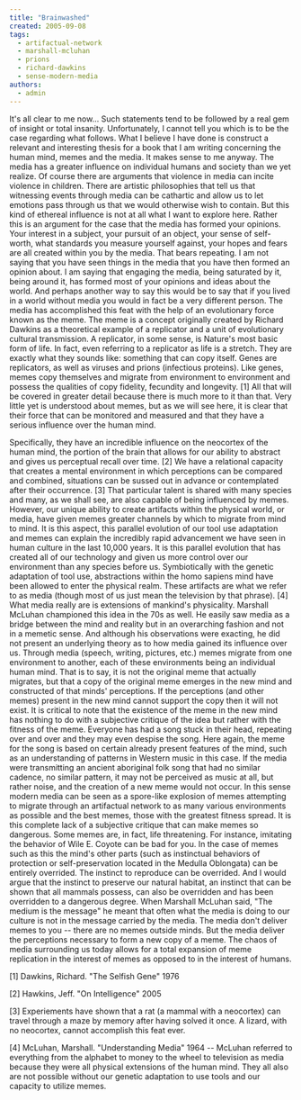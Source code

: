 ```yaml
---
title: "Brainwashed"
created: 2005-09-08
tags: 
  - artifactual-network
  - marshall-mcluhan
  - prions
  - richard-dawkins
  - sense-modern-media
authors: 
  - admin
---
```


It's all clear to me now... Such statements tend to be followed by a real gem of insight or total insanity. Unfortunately, I cannot tell you which is to be the case regarding what follows. What I believe I have done is construct a relevant and interesting thesis for a book that I am writing concerning the human mind, memes and the media. It makes sense to me anyway. The media has a greater influence on individual humans and society than we yet realize. Of course there are arguments that violence in media can incite violence in children. There are artistic philosophies that tell us that witnessing events through media can be cathartic and allow us to let emotions pass through us that we would otherwise wish to contain. But this kind of ethereal influence is not at all what I want to explore here. Rather this is an argument for the case that the media has formed your opinions. Your interest in a subject, your pursuit of an object, your sense of self-worth, what standards you measure yourself against, your hopes and fears are all created within you by the media. That bears repeating. I am not saying that you have seen things in the media that you have then formed an opinion about. I am saying that engaging the media, being saturated by it, being around it, has formed most of your opinions and ideas about the world. And perhaps another way to say this would be to say that if you lived in a world without media you would in fact be a very different person. The media has accomplished this feat with the help of an evolutionary force known as the meme. The meme is a concept originally created by Richard Dawkins as a theoretical example of a replicator and a unit of evolutionary cultural transmission. A replicator, in some sense, is Nature's most basic form of life. In fact, even referring to a replicator as life is a stretch. They are exactly what they sounds like: something that can copy itself. Genes are replicators, as well as viruses and prions (infectious proteins). Like genes, memes copy themselves and migrate from environment to environment and possess the qualities of copy fidelity, fecundity and longevity. \[1\] All that will be covered in greater detail because there is much more to it than that. Very little yet is understood about memes, but as we will see here, it is clear that their force that can be monitored and measured and that they have a serious influence over the human mind.

Specifically, they have an incredible influence on the neocortex of the human mind, the portion of the brain that allows for our ability to abstract and gives us perceptual recall over time. \[2\] We have a relational capacity that creates a mental environment in which perceptions can be compared and combined, situations can be sussed out in advance or contemplated after their occurrence. \[3\] That particular talent is shared with many species and many, as we shall see, are also capable of being influenced by memes. However, our unique ability to create artifacts within the physical world, or media, have given memes greater channels by which to migrate from mind to mind. It is this aspect, this parallel evolution of our tool use adaptation and memes can explain the incredibly rapid advancement we have seen in human culture in the last 10,000 years. It is this parallel evolution that has created all of our technology and given us more control over our environment than any species before us. Symbiotically with the genetic adaptation of tool use, abstractions within the homo sapiens mind have been allowed to enter the physical realm. These artifacts are what we refer to as media (though most of us just mean the television by that phrase). \[4\] What media really are is extensions of mankind's physicality. Marshall McLuhan championed this idea in the 70s as well. He easily saw media as a bridge between the mind and reality but in an overarching fashion and not in a memetic sense. And although his observations were exacting, he did not present an underlying theory as to how media gained its influence over us. Through media (speech, writing, pictures, etc.) memes migrate from one environment to another, each of these environments being an individual human mind. That is to say, it is not the original meme that actually migrates, but that a copy of the original meme emerges in the new mind and constructed of that minds' perceptions. If the perceptions (and other memes) present in the new mind cannot support the copy then it will not exist. It is critical to note that the existence of the meme in the new mind has nothing to do with a subjective critique of the idea but rather with the fitness of the meme. Everyone has had a song stuck in their head, repeating over and over and they may even despise the song. Here again, the meme for the song is based on certain already present features of the mind, such as an understanding of patterns in Western music in this case. If the media were transmitting an ancient aboriginal folk song that had no similar cadence, no similar pattern, it may not be perceived as music at all, but rather noise, and the creation of a new meme would not occur. In this sense modern media can be seen as a spore-like explosion of memes attempting to migrate through an artifactual network to as many various environments as possible and the best memes, those with the greatest fitness spread. It is this complete lack of a subjective critique that can make memes so dangerous. Some memes are, in fact, life threatening. For instance, imitating the behavior of Wile E. Coyote can be bad for you. In the case of memes such as this the mind's other parts (such as instinctual behaviors of protection or self-preservation located in the Medulla Oblongata) can be entirely overrided. The instinct to reproduce can be overrided. And I would argue that the instinct to preserve our natural habitat, an instinct that can be shown that all mammals possess, can also be overridden and has been overridden to a dangerous degree. When Marshall McLuhan said, "The medium is the message" he meant that often what the media is doing to our culture is not in the message carried by the media. The media don't deliver memes to you -- there are no memes outside minds. But the media deliver the perceptions necessary to form a new copy of a meme. The chaos of media surrounding us today allows for a total expansion of meme replication in the interest of memes as opposed to in the interest of humans.

\[1\] Dawkins, Richard. "The Selfish Gene" 1976

\[2\] Hawkins, Jeff. "On Intelligence" 2005

\[3\] Experiements have shown that a rat (a mammal with a neocortex) can travel through a maze by memory after having solved it once. A lizard, with no neocortex, cannot accomplish this feat ever.

\[4\] McLuhan, Marshall. "Understanding Media" 1964 -- McLuhan referred to everything from the alphabet to money to the wheel to television as media because they were all physical extensions of the human mind. They all also are not possible without our genetic adaptation to use tools and our capacity to utilize memes.
